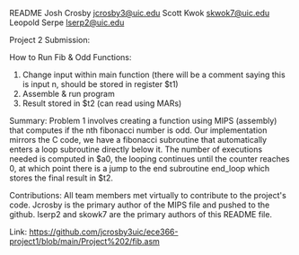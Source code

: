 
README
Josh Crosby jcrosby3@uic.edu
Scott Kwok skwok7@uic.edu
Leopold Serpe lserp2@uic.edu

Project 2 Submission:

How to Run Fib & Odd Functions:
1. Change input within main function (there will be a comment saying this is input n, should be stored in register $t1)
2. Assemble & run program
3. Result stored in $t2 (can read using MARs)

Summary:
Problem 1 involves creating a function using MIPS (assembly) that computes
if the nth fibonacci number is odd. Our implementation mirrors the C code, we
have a fibonacci subroutine that automatically enters a loop subroutine directly below it. 
The number of executions needed is computed in $a0, the looping continues until the counter
reaches 0, at which point there is a jump to the end subroutine end_loop which stores the 
final result in $t2.

Contributions:
All team members met virtually to contribute to the project's code. Jcrosby is the primary 
author of the MIPS file and pushed to the github. lserp2 and skowk7 are the primary authors
 of this README file.
 
 Link:
 https://github.com/jcrosby3uic/ece366-project1/blob/main/Project%202/fib.asm
 
